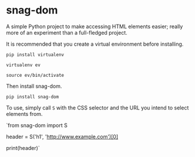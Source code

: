 # snag-dom

A simple Python project to make accessing HTML elements easier; really more of an experiment than a full-fledged project.


It is recommended that you create a virtual environment before installing.

`pip install virtualenv`

`virtualenv ev`

`source ev/bin/activate`


Then install snag-dom.

`pip install snag-dom`


To use, simply call `S` with the CSS selector and the URL you intend to select elements from.

`from snag-dom import S

header = S('h1', 'http://www.example.com')[0]

print(header)`
